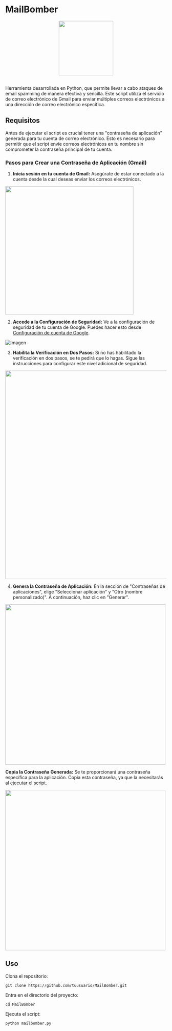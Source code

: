 # MailBomber

<div align="center">
  <img src="https://github.com/0xJuaNc4/MailStorm/assets/130152767/5b6500eb-6ca4-4644-a6c2-9fb19bd811ae" width="170px">
</div>
<br>

Herramienta desarrollada en Python, que permite llevar a cabo ataques de email spamming de manera efectiva y sencilla. Este script utiliza el servicio de correo electrónico de Gmail para enviar múltiples correos electrónicos a una dirección de correo electrónico específica.

## Requisitos
Antes de ejecutar el script es crucial tener una "contraseña de aplicación" generada para tu cuenta de correo electrónico. Esto es necesario para permitir que el script envíe correos electrónicos en tu nombre sin comprometer la contraseña principal de tu cuenta.

### Pasos para Crear una Contraseña de Aplicación (Gmail)

1. **Inicia sesión en tu cuenta de Gmail:** Asegúrate de estar conectado a la cuenta desde la cual deseas enviar los correos electrónicos.

<img src="https://github.com/0xJuaNc4/MailStorm/assets/130152767/d02cb09f-0042-4350-8884-da66ee4909d2" width="400px">

2. **Accede a la Configuración de Seguridad:** Ve a la configuración de seguridad de tu cuenta de Google. Puedes hacer esto desde [Configuración de cuenta de Google](https://myaccount.google.com/).

![imagen](https://github.com/0xJuaNc4/MailStorm/assets/130152767/833498eb-9604-4a26-b33f-b83046c1dee1)

3. **Habilita la Verificación en Dos Pasos:** Si no has habilitado la verificación en dos pasos, se te pedirá que lo hagas. Sigue las instrucciones para configurar este nivel adicional de seguridad.

<div align="center">
<img src="https://github.com/0xJuaNc4/MailStorm/assets/130152767/b1ee1be6-f1d5-4484-84f0-60c0354cee32" width="650px">
</div>

4. **Genera la Contraseña de Aplicación:** En la sección de "Contraseñas de aplicaciones", elige "Seleccionar aplicación" y "Otro (nombre personalizado)". A continuación, haz clic en "Generar".

<img src="https://github.com/0xJuaNc4/MailBomber/assets/130152767/96b13b0a-4ee4-44d9-ae45-ae160227d678" width="500px">

 **Copia la Contraseña Generada:** Se te proporcionará una contraseña específica para la aplicación. Copia esta contraseña, ya que la necesitarás al ejecutar el script.

<img src="https://github.com/0xJuaNc4/MailStorm/assets/130152767/eb95df5e-93eb-4e78-96da-b17b60f0a902" width="500px">


## Uso

Clona el repositorio:
```
git clone https://github.com/tuusuario/MailBomber.git
```
Entra en el directorio del proyecto:
```
cd MailBomber
```
Ejecuta el script:
```
python mailbomber.py
```

